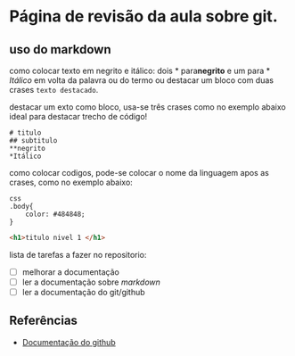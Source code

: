 # Página de revisão da aula sobre git.
## uso do markdown

como colocar texto em negrito e itálico: dois * para**negrito** e um para * *Itálico* em volta da palavra ou do termo ou destacar um bloco com duas crases ``texto destacado``.

destacar um exto como bloco, usa-se três crases como no exemplo abaixo
ideal para destacar trecho de código!
```
# titulo
## subtitulo
**negrito
*Itálico
```
como colocar codigos, pode-se colocar o nome da linguagem apos as crases, como no exemplo abaixo:
```
css
.body{
    color: #484848;
}
```
```html
<h1>titulo nivel 1 </h1>
```

lista de tarefas a fazer no repositorio:

- [ ] melhorar a documentação
- [ ] ler a documentação sobre *markdown*
- [ ] ler a documentação do git/github

## Referências

- [Documentação do github](https://docs.github.com/pt/get-started/writing-on-github/getting-started-with-writing-and-formatting-on-github/basic-writing-and-formatting-syntax#headings)